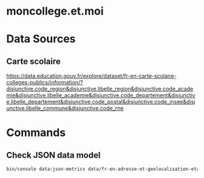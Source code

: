 # moncollege.et.moi

# Data Sources

## Carte scolaire

https://data.education.gouv.fr/explore/dataset/fr-en-carte-scolaire-colleges-publics/information/?disjunctive.code_region&disjunctive.libelle_region&disjunctive.code_academie&disjunctive.libelle_academie&disjunctive.code_departement&disjunctive.libelle_departement&disjunctive.code_postal&disjunctive.code_insee&disjunctive.libelle_commune&disjunctive.code_rne

# Commands

## Check JSON data model

```bash
bin/console data:json-metrics data/fr-en-adresse-et-geolocalisation-etablissements-premier-et-second-degre.json
```